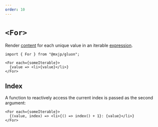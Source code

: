 ```yaml
---
order: 10
---
```


# `<For>`
Render [content](../elements.md#content) for each unique value in an iterable [expression](../signals.md#expressions).
```tsx
import { For } from "@mxjp/gluon";

<For each={someIterable}>
  {value => <li>{value}</li>}
</For>
```

## Index
A function to reactively access the current index is passed as the second argument:
```tsx
<For each={someIterable}>
  {(value, index) => <li>{() => index() + 1}: {value}</li>}
</For>
```
